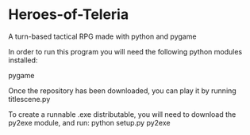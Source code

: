 # Heroes-of-Teleria
A turn-based tactical RPG made with python and pygame

In order to run this program you will need the following python modules installed:

pygame


Once the repository has been downloaded, you can play it by running titlescene.py

To create a runnable .exe distributable, you will need to download the py2exe module, and run: 
python setup.py py2exe
